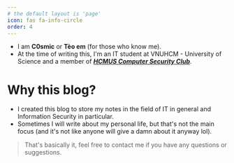```yaml
---
# the default layout is 'page'
icon: fas fa-info-circle
order: 4
---
```

* I am **C0smic** or **Tèo em** (for those who know me).
* At the time of writing this, I'm an IT student at VNUHCM - University of Science and a member of [***HCMUS Computer Security Club***](https://web.facebook.com/hcmus.compsec.club).

# Why this blog?
* I created this blog to store my notes in the field of IT in general and Information Security in particular.
* Sometimes I will write about my personal life, but that's not the main focus (and it's not like anyone will give a damn about it anyway lol).

> That's basically it, feel free to contact me if you have any questions or suggestions.